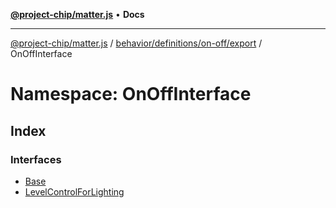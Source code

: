[**@project-chip/matter.js**](../../../../../../README.md) • **Docs**

***

[@project-chip/matter.js](../../../../../../modules.md) / [behavior/definitions/on-off/export](../../README.md) / OnOffInterface

# Namespace: OnOffInterface

## Index

### Interfaces

- [Base](interfaces/Base.md)
- [LevelControlForLighting](interfaces/LevelControlForLighting.md)
